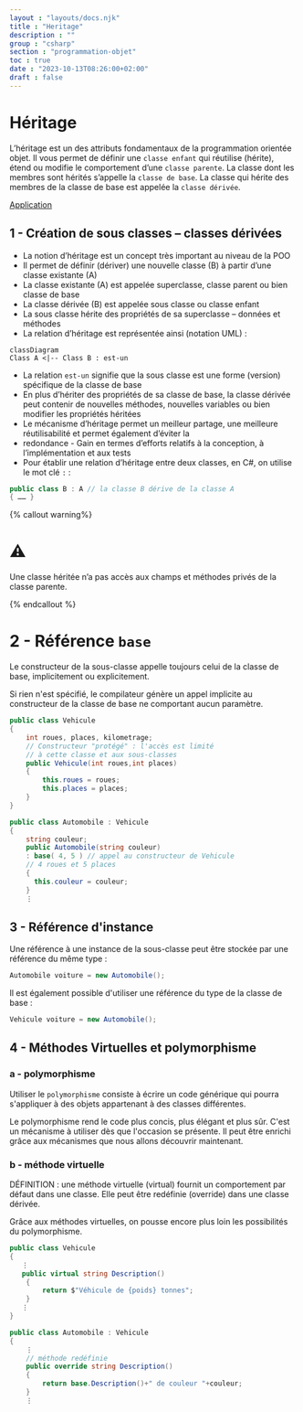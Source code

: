 ```yaml
---
layout : "layouts/docs.njk"
title : "Heritage"
description : ""
group : "csharp"
section : "programmation-objet"
toc : true
date : "2023-10-13T08:26:00+02:00"
draft : false
---
```

# Héritage
L’héritage est un des attributs fondamentaux de la programmation orientée objet. Il vous permet de définir une `classe
enfant` qui réutilise (hérite), étend ou modifie le comportement d’une `classe parente`. La classe dont les membres sont
hérités s’appelle la `classe de base`. La classe qui hérite des membres de la classe de base est appelée la `classe dérivée`.

[Application](https://chchabinlab.gitlab.io/labslides/heritage-application/#/)

## 1 - Création de sous classes – classes dérivées
- La notion d’héritage est un concept très important au niveau de la POO
- Il permet de définir (dériver) une nouvelle classe (B) à partir d’une classe existante (A)
- La classe existante (A) est appelée superclasse, classe parent ou bien classe de base
- La classe dérivée (B) est appelée sous classe ou classe enfant
- La sous classe hérite des propriétés de sa superclasse – données et méthodes
- La relation d’héritage est représentée ainsi (notation UML) :

```mermaid
classDiagram
Class A <|-- Class B : est-un
```


- La relation `est-un` signifie que la sous classe est une forme (version) spécifique de la classe de base
- En plus d’hériter des propriétés de sa classe de base, la classe dérivée peut contenir de nouvelles méthodes, nouvelles variables ou bien modifier les propriétés héritées
- Le mécanisme d’héritage permet un meilleur partage, une meilleure réutilisabilité et permet également d’éviter la
- redondance - Gain en termes d’efforts relatifs à la conception, à l’implémentation et aux tests
- Pour établir une relation d’héritage entre deux classes, en C#, on utilise le mot clé `:` :

```csharp
public class B : A // la classe B dérive de la classe A
{ …… }
```

{% callout warning%}
# ⚠️
Une classe héritée n’a pas accès aux champs et méthodes privés de la classe parente.

{% endcallout %}

# 2 - Référence `base`
Le constructeur de la sous-classe appelle toujours celui de la classe de base, implicitement ou explicitement.

Si rien n'est spécifié, le compilateur génère un appel implicite au constructeur de la classe de base ne comportant aucun paramètre.

```csharp 
public class Vehicule 
{
    int roues, places, kilometrage;
    // Constructeur "protégé" : l'accès est limité
    // à cette classe et aux sous-classes
    public Vehicule(int roues,int places)
    {
        this.roues = roues;
        this.places = places;
    }
}
```
```csharp {hl_lines=[5]}
public class Automobile : Vehicule
{
    string couleur;
    public Automobile(string couleur)
    : base( 4, 5 ) // appel au constructeur de Vehicule
    // 4 roues et 5 places
    {
      this.couleur = couleur;
    }
	⋮
```
## 3 - Référence d'instance

Une référence à une instance de la sous-classe peut être stockée par une référence du même type :

```csharp
Automobile voiture = new Automobile();
```
Il est également possible d'utiliser une référence du type de la classe de base :

```csharp
Vehicule voiture = new Automobile();
```


## 4 - Méthodes Virtuelles et polymorphisme

### a - polymorphisme
Utiliser le `polymorphisme` consiste à écrire un code générique qui pourra s'appliquer à des objets appartenant à des 
classes différentes.

Le polymorphisme rend le code plus concis, plus élégant et plus sûr. C'est un mécanisme à utiliser dès que l'occasion se
présente. Il peut être enrichi grâce aux mécanismes que nous allons découvrir maintenant.

### b - méthode virtuelle
DÉFINITION : une méthode virtuelle (virtual) fournit un comportement par défaut dans une classe. Elle peut être redéfinie
(override) dans une classe dérivée.

Grâce aux méthodes virtuelles, on pousse encore plus loin les possibilités du polymorphisme.


```csharp  {hl_lines=[4]}
public class Vehicule
{
   ⋮
   public virtual string Description()
    {
        return $"Véhicule de {poids} tonnes";
    }
   ⋮
}
```

```csharp  {hl_lines=[5]}
public class Automobile : Vehicule
{
    ⋮
    // méthode redéfinie
    public override string Description()
    {
        return base.Description()+" de couleur "+couleur;
    }
	⋮
```

